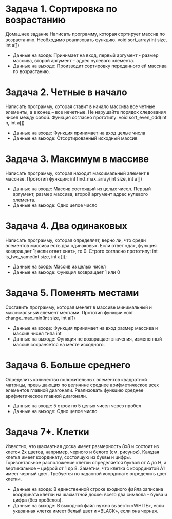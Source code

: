 # Задача 1. Сортировка по возрастанию
Домашнее задание
  Написать программу, которая сортирует массив по возрастанию. Необходимо реализовать функцию.
  void sort_array(int size, int a[])
  * Данные на входе: Принимает на вход, первый аргумент - размер массива, второй аргумент - адрес нулевого 
элемента.
  * Данные на выходе: Производит сортировку переданного ей массива по возрастанию. 
# Задача 2. Четные в начало
  Написать программу, которая ставит в начало массива все четные элементы, а в конец – все нечетные. Не 
  нарушайте порядок следования чисел между собой. Функция согласно прототипу:
  void sort_even_odd(int n, int a[])
  * Данные на входе: Функция принимает на вход целые числа 
  * Данные на выходе: Отсортированный исходный массив
 # Задача 3. Максимум в массиве
  Написать программу, которая находит максимальный элемент в массиве. 
  Прототип функции: int find_max_array(int size, int a[])
  * Данные на входе: Массив состоящий из целых чисел. Первый аргумент, размер массива, второй 
аргумент адрес нулевого элемента. 
  * Данные на выходе: Одно целое число
  # Задача 4. Два одинаковых
  Написать программу, которая определяет, верно ли, что среди элементов массива есть два одинаковых. 
  Если ответ «да», функция возвращает 1; если ответ «нет», то 0. Строго согласно прототипу:
  int is_two_same(int size, int a[]);
  * Данные на входе: Массив из целых чисел 
  * Данные на выходе: Функция возвращает 1 или 0
  # Задача 5. Поменять местами
  Составить программу, которая меняет в массиве минимальный и максимальный элемент местами. Прототип 
  функции
  void change_max_min(int size, int a[])
  * Данные на входе: Функция принимает на вход размер массива и массив чисел типа int 
  * Данные на выходе: Функция не возвращает значения, измененный массив сохраняется на месте 
исходного.
  # Задача 6. Больше среднего
  Определить количество положительных элементов квадратной матрицы, превышающих по величине 
  среднее арифметическое всех элементов главной диагонали. Реализовать функцию среднее 
  арифметическое главной диагонали. 
  * Данные на входе: 5 строк по 5 целых чисел через пробел 
  * Данные на выходе: Одно целое число
  # Задача 7*. Клетки
  Известно, что шахматная доска имеет размерность 8х8 и состоит из клеток 2х цветов, например, черного и 
  белого (см. рисунок). Каждая клетка имеет координату, состоящую из буквы и цифры. Горизонтальное 
  расположение клетки определяется буквой от A до H, а вертикальное – цифрой от 1 до 8. Заметим, что 
  клетка с координатой А1 имеет черный цвет. Требуется по заданной координате определить цвет клетки.
  * Данные на входе: В единственной строке входного файла записана координата клетки на шахматной 
  доске: всего два символа – буква и цифра (без пробелов). 
  * Данные на выходе: В выходной файл нужно вывести «WHITE», если указанная клетка имеет белый 
  цвет и «BLACK», если она черная.

